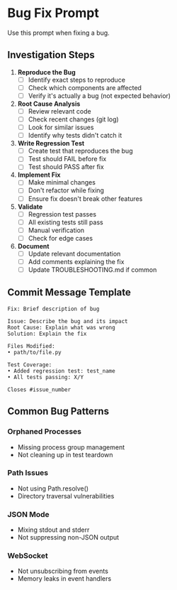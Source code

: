 # Bug Fix Prompt

Use this prompt when fixing a bug.

## Investigation Steps

1. **Reproduce the Bug**
   - [ ] Identify exact steps to reproduce
   - [ ] Check which components are affected
   - [ ] Verify it's actually a bug (not expected behavior)

2. **Root Cause Analysis**
   - [ ] Review relevant code
   - [ ] Check recent changes (git log)
   - [ ] Look for similar issues
   - [ ] Identify why tests didn't catch it

3. **Write Regression Test**
   - [ ] Create test that reproduces the bug
   - [ ] Test should FAIL before fix
   - [ ] Test should PASS after fix

4. **Implement Fix**
   - [ ] Make minimal changes
   - [ ] Don't refactor while fixing
   - [ ] Ensure fix doesn't break other features

5. **Validate**
   - [ ] Regression test passes
   - [ ] All existing tests still pass
   - [ ] Manual verification
   - [ ] Check for edge cases

6. **Document**
   - [ ] Update relevant documentation
   - [ ] Add comments explaining the fix
   - [ ] Update TROUBLESHOOTING.md if common

## Commit Message Template

```
Fix: Brief description of bug

Issue: Describe the bug and its impact
Root Cause: Explain what was wrong
Solution: Explain the fix

Files Modified:
• path/to/file.py

Test Coverage:
• Added regression test: test_name
• All tests passing: X/Y

Closes #issue_number
```

## Common Bug Patterns

### Orphaned Processes
- Missing process group management
- Not cleaning up in test teardown

### Path Issues
- Not using Path.resolve()
- Directory traversal vulnerabilities

### JSON Mode
- Mixing stdout and stderr
- Not suppressing non-JSON output

### WebSocket
- Not unsubscribing from events
- Memory leaks in event handlers
